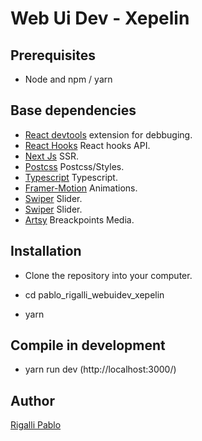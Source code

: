 # Web Ui Dev - Xepelin



## Prerequisites

- Node and npm / yarn

## Base dependencies

- [React devtools](https://chrome.google.com/webstore/detail/react-developer-tools/) extension for debbuging.
- [React Hooks](https://reactjs.org/docs/hooks-reference.html) React hooks API.
- [Next Js](https://nextjs.org/) SSR.
- [Postcss](https://postcss.org/) Postcss/Styles.
- [Typescript](https://www.typescriptlang.org/) Typescript.
- [Framer-Motion](https://www.framer.com/docs/) Animations.
- [Swiper](https://swiperjs.com/react) Slider.
- [Swiper](https://swiperjs.com/react) Slider.
- [Artsy](https://github.com/artsy/fresnel) Breackpoints Media.


## Installation

- Clone the repository into your computer.

- cd pablo_rigalli_webuidev_xepelin

- yarn 

## Compile in development

- yarn run dev (http://localhost:3000/) 


## Author

[Rigalli Pablo](https://www.linkedin.com/in/pablo-rigalli-376a04189/)
